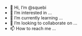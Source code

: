 - 👋 Hi, I’m @squebi
- 👀 I’m interested in ...
- 🌱 I’m currently learning ...
- 💞️ I’m looking to collaborate on ...
- 📫 How to reach me ...

<!---
squebi/squebi is a ✨ special ✨ repository because its `README.md` (this file) appears on your GitHub profile.
You can click the Preview link to take a look at your changes.
--->
